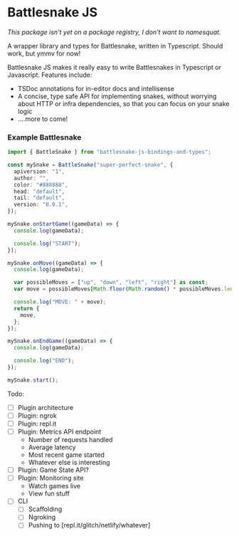 # Battlesnake JS

_This package isn't yet on a package registry, I don't want to namesquat._

A wrapper library and types for Battlesnake, written in Typescript. Should work,
but ymmv for now!

Battlesnake JS makes it really easy to write Battlesnakes in Typescript or
Javascript. Features include:

- TSDoc annotations for in-editor docs and intellisense
- A concise, type safe API for implementing snakes, without worrying about HTTP
  or infra dependencies, so that you can focus on your snake logic
- ....more to come!

### Example Battlesnake

```ts
import { BattleSnake } from "battlesnake-js-bindings-and-types";

const mySnake = BattleSnake("super-perfect-snake", {
  apiversion: "1",
  author: "",
  color: "#888888",
  head: "default",
  tail: "default",
  version: "0.0.1",
});

mySnake.onStartGame((gameData) => {
  console.log(gameData);

  console.log("START");
});

mySnake.onMove((gameData) => {
  console.log(gameData);

  var possibleMoves = ["up", "down", "left", "right"] as const;
  var move = possibleMoves[Math.floor(Math.random() * possibleMoves.length)];

  console.log("MOVE: " + move);
  return {
    move,
  };
});

mySnake.onEndGame((gameData) => {
  console.log(gameData);

  console.log("END");
});

mySnake.start();

```

Todo:

- [ ] Plugin architecture
- [ ] Plugin: ngrok
- [ ] Plugin: repl.it
- [ ] Plugin: Metrics API endpoint
  - Number of requests handled
  - Average latency
  - Most recent game started
  - Whatever else is interesting
- [ ] Plugin: Game State API?
- [ ] Plugin: Monitoring site
  - Watch games live
  - View fun stuff
- [ ] CLI
  - [ ] Scaffolding
  - [ ] Ngroking
  - [ ] Pushing to \[repl.it/glitch/netlify/whatever\]